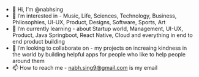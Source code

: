 - 👋 Hi, I’m @nabhsing
- 👀 I’m interested in - Music, Life, Sciences, Technology, Business, Philosophies, UI-UX, Product, Designs, Software, Sports, Art
- 🌱 I’m currently learning - about Startup world, Management, UI-UX, Product, Java Springboot, React Native, Cloud and everything in end to end product building
- 💞️ I’m looking to collaborate on - my projects on increaing kindness in the world by building helpful apps for people who like to help people around them
- 📫 How to reach me - nabh.sing9@gmail.com is my email

<!---
nabhsing/nabhsing is a ✨ special ✨ repository because its `README.md` (this file) appears on your GitHub profile.
You can click the Preview link to take a look at your changes.
--->
